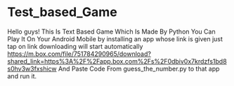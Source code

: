 # Test_based_Game
Hello guys! This Is Text Based Game Which Is Made By Python You Can Play It On Your Android Mobile by installing an app whose link is given just tap on link downloading will start automatically https://m.box.com/file/751784290965/download?shared_link=https%3A%2F%2Fapp.box.com%2Fs%2F0dbiv0x7krdzfs1bd8s0hv3w3fxshicw 
And Paste Code From guess_the_number.py to that app and run it.
